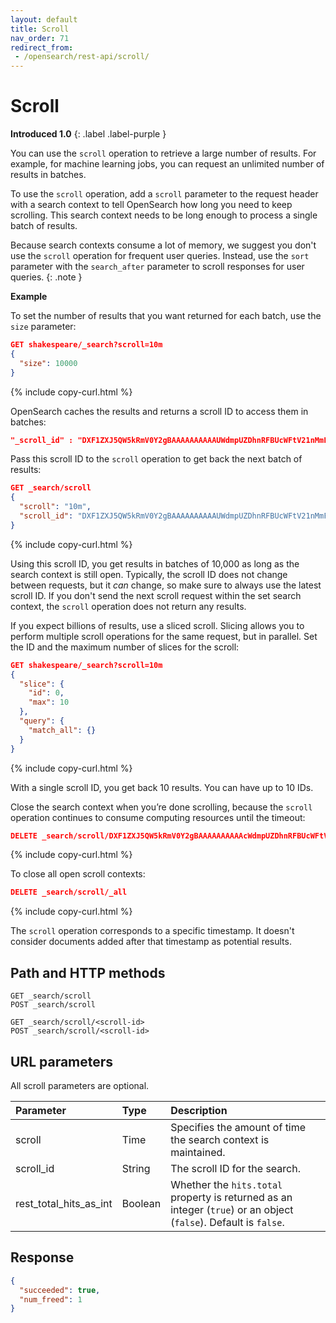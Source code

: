 ```yaml
---
layout: default
title: Scroll
nav_order: 71
redirect_from:
 - /opensearch/rest-api/scroll/
---
```


# Scroll
**Introduced 1.0**
{: .label .label-purple }

You can use the `scroll` operation to retrieve a large number of results. For example, for machine learning jobs, you can request an unlimited number of results in batches.

To use the `scroll` operation, add a `scroll` parameter to the request header with a search context to tell OpenSearch how long you need to keep scrolling. This search context needs to be long enough to process a single batch of results.

Because search contexts consume a lot of memory, we suggest you don't use the `scroll` operation for frequent user queries. Instead, use the `sort` parameter with the `search_after` parameter to scroll responses for user queries.
{: .note }

**Example**

To set the number of results that you want returned for each batch, use the `size` parameter:

```json
GET shakespeare/_search?scroll=10m
{
  "size": 10000
}
```
{% include copy-curl.html %}

OpenSearch caches the results and returns a scroll ID to access them in batches:

```json
"_scroll_id" : "DXF1ZXJ5QW5kRmV0Y2gBAAAAAAAAAAUWdmpUZDhnRFBUcWFtV21nMmFwUGJEQQ=="
```

Pass this scroll ID to the `scroll` operation to get back the next batch of results:

```json
GET _search/scroll
{
  "scroll": "10m",
  "scroll_id": "DXF1ZXJ5QW5kRmV0Y2gBAAAAAAAAAAUWdmpUZDhnRFBUcWFtV21nMmFwUGJEQQ=="
}
```
{% include copy-curl.html %}

Using this scroll ID, you get results in batches of 10,000 as long as the search context is still open. Typically, the scroll ID does not change between requests, but it *can* change, so make sure to always use the latest scroll ID. If you don't send the next scroll request within the set search context, the `scroll` operation does not return any results.

If you expect billions of results, use a sliced scroll. Slicing allows you to perform multiple scroll operations for the same request, but in parallel.
Set the ID and the maximum number of slices for the scroll:

```json
GET shakespeare/_search?scroll=10m
{
  "slice": {
    "id": 0,
    "max": 10
  },
  "query": {
    "match_all": {}
  }
}
```
{% include copy-curl.html %}

With a single scroll ID, you get back 10 results.
You can have up to 10 IDs.

Close the search context when you’re done scrolling, because the `scroll` operation continues to consume computing resources until the timeout:

```json
DELETE _search/scroll/DXF1ZXJ5QW5kRmV0Y2gBAAAAAAAAAAcWdmpUZDhnRFBUcWFtV21nMmFwUGJEQQ==
```
{% include copy-curl.html %}

To close all open scroll contexts:

```json
DELETE _search/scroll/_all
```
{% include copy-curl.html %}

The `scroll` operation corresponds to a specific timestamp. It doesn't consider documents added after that timestamp as potential results.


## Path and HTTP methods

```
GET _search/scroll
POST _search/scroll
```
```
GET _search/scroll/<scroll-id>
POST _search/scroll/<scroll-id>
```

## URL parameters

All scroll parameters are optional.

Parameter | Type | Description
:--- | :--- | :---
scroll | Time | Specifies the amount of time the search context is maintained.
scroll_id | String | The scroll ID for the search.
rest_total_hits_as_int | Boolean | Whether the `hits.total` property is returned as an integer (`true`) or an object (`false`). Default is `false`.

## Response

```json
{
  "succeeded": true,
  "num_freed": 1
}
```
